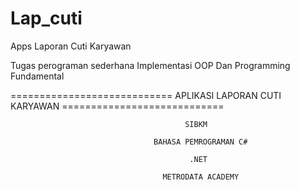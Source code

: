 # Lap_cuti
Apps Laporan Cuti Karyawan

Tugas perograman sederhana Implementasi OOP Dan Programming Fundamental

============================ APLIKASI LAPORAN CUTI KARYAWAN ============================

                                           SIBKM
                                           
                                    BAHASA PEMROGRAMAN C#
                                    
                                            .NET
                                           
                                      METRODATA ACADEMY
                                    
